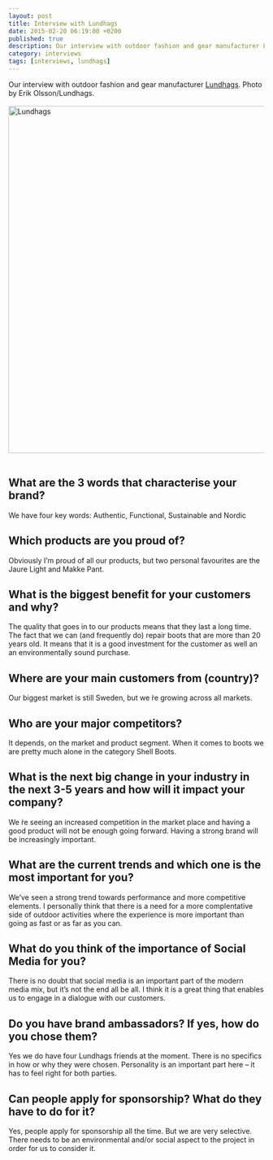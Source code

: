 ```yaml
---
layout: post
title: Interview with Lundhags
date: 2015-02-20 06:19:00 +0200
published: true
description: Our interview with outdoor fashion and gear manufacturer Lundhags.
category: interviews
tags: [interviews, lundhags]
---
```

Our interview with outdoor fashion and gear manufacturer <a href="http://www.lundhags.com" target="_blank">Lundhags</a>. Photo by Erik Olsson/Lundhags.<br><br>
<a href="https://www.flickr.com/photos/90204224@N07/16399657708" title="Lundhags"><img src="https://farm9.staticflickr.com/8615/16399657708_96629b7435_b.jpg" width="1024" height="683" alt="Lundhags"></a><br><!--more--><br>

## What are the 3 words that characterise your brand?
We have four key words: Authentic, Functional, Sustainable and Nordic

## Which products are you proud of?
Obviously I’m proud of all our products, but two personal favourites are the Jaure Light and Makke Pant.

## What is the biggest benefit for your customers and why?
The quality that goes in to our products means that they last a long time. The fact that we can (and frequently do) repair boots that are more than 20 years old. It means that it is a good investment for the customer as well an an environmentally sound purchase.

## Where are your main customers from (country)?
Our biggest market is still Sweden, but we ́re growing across all markets.

## Who are your major competitors?
It depends, on the market and product segment. When it comes to boots we are pretty much alone in the category Shell Boots. 

## What is the next big change in your industry in the next 3-5 years and how will it impact your company?
We ́re seeing an increased competition in the market place and having a good product will not be enough going forward. Having a strong brand will be increasingly important. 

## What are the current trends and which one is the most important for you?
We’ve seen a strong trend towards performance and more competitive elements. I personally think that there is a need for a more complentative side of outdoor activities where the experience is more important than going as fast or as far as you can. 

## What do you think of the importance of Social Media for you?
There is no doubt that social media is an important part of the modern media mix, but it’s not the end all be all. I think it is a great thing that enables us to engage in a dialogue with our customers. 

## Do you have brand ambassadors? If yes, how do you chose them?
Yes we do have four Lundhags friends at the moment. There is no specifics in how or why they were chosen. Personality is an important part here – it has to feel right for both parties.

## Can people apply for sponsorship? What do they have to do for it?
Yes, people apply for sponsorship all the time. But we are very selective. There needs to be an environmental and/or social aspect to the project in order for us to consider it.
